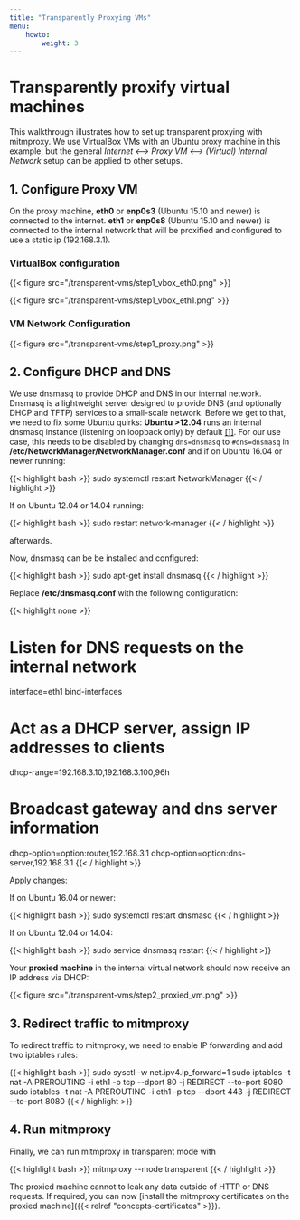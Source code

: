 ```yaml
---
title: "Transparently Proxying VMs"
menu:
    howto:
        weight: 3
---
```


# Transparently proxify virtual machines

This walkthrough illustrates how to set up transparent proxying with
mitmproxy. We use VirtualBox VMs with an Ubuntu proxy machine in this
example, but the general *Internet \<--\> Proxy VM \<--\> (Virtual)
Internal Network* setup can be applied to other setups.

## 1. Configure Proxy VM

On the proxy machine, **eth0** or **enp0s3** (Ubuntu 15.10 and newer) is connected to the internet. **eth1**  or **enp0s8** (Ubuntu 15.10 and newer) is
connected to the internal network that will be proxified and configured
to use a static ip (192.168.3.1).

### VirtualBox configuration


{{< figure src="/transparent-vms/step1_vbox_eth0.png" >}}

{{< figure src="/transparent-vms/step1_vbox_eth1.png" >}}


### VM Network Configuration

{{< figure src="/transparent-vms/step1_proxy.png" >}}

## 2. Configure DHCP and DNS

We use dnsmasq to provide DHCP and DNS in our internal network. Dnsmasq is a
lightweight server designed to provide DNS (and optionally DHCP and TFTP)
services to a small-scale network. Before we get to that, we need to fix some
Ubuntu quirks: **Ubuntu \>12.04** runs an internal dnsmasq instance (listening
on loopback only) by default
[\[1\]](https://www.stgraber.org/2012/02/24/dns-in-ubuntu-12-04/). For our use
case, this needs to be disabled by changing `dns=dnsmasq` to `#dns=dnsmasq` in
**/etc/NetworkManager/NetworkManager.conf** and if on Ubuntu 16.04 or newer
running:

{{< highlight bash  >}}
sudo systemctl restart NetworkManager
{{< / highlight >}}

If on Ubuntu 12.04 or 14.04 running:

{{< highlight bash  >}}
sudo restart network-manager
{{< / highlight >}}

afterwards.

Now, dnsmasq can be be installed and configured:

{{< highlight bash  >}}
sudo apt-get install dnsmasq
{{< / highlight >}}

Replace **/etc/dnsmasq.conf** with the following configuration:

{{< highlight none  >}}
# Listen for DNS requests on the internal network
interface=eth1
bind-interfaces
# Act as a DHCP server, assign IP addresses to clients
dhcp-range=192.168.3.10,192.168.3.100,96h
# Broadcast gateway and dns server information
dhcp-option=option:router,192.168.3.1
dhcp-option=option:dns-server,192.168.3.1
{{< / highlight >}}

Apply changes:

If on Ubuntu 16.04 or newer:

{{< highlight bash  >}}
sudo systemctl restart dnsmasq
{{< / highlight >}}

If on Ubuntu 12.04 or 14.04:

{{< highlight bash  >}}
sudo service dnsmasq restart
{{< / highlight >}}

Your **proxied machine** in the internal virtual network should now receive an
IP address via DHCP:

{{< figure src="/transparent-vms/step2_proxied_vm.png" >}}

## 3. Redirect traffic to mitmproxy

To redirect traffic to mitmproxy, we need to enable IP forwarding and add two iptables
rules:

{{< highlight bash  >}}
sudo sysctl -w net.ipv4.ip_forward=1
sudo iptables -t nat -A PREROUTING -i eth1 -p tcp --dport 80 -j REDIRECT --to-port 8080
sudo iptables -t nat -A PREROUTING -i eth1 -p tcp --dport 443 -j REDIRECT --to-port 8080
{{< / highlight >}}

## 4. Run mitmproxy

Finally, we can run mitmproxy in transparent mode with

{{< highlight bash  >}}
mitmproxy --mode transparent
{{< / highlight >}}

The proxied machine cannot to leak any data outside of HTTP or DNS requests. If
required, you can now [install the mitmproxy certificates on the proxied
machine]({{< relref "concepts-certificates" >}}).
